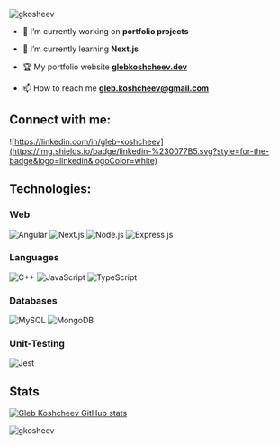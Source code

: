 
<p align="left"> <img src="https://komarev.com/ghpvc/?username=gkosheev&label=Profile%20views&color=0e75b6&style=flat" alt="gkosheev" /> </p>

- 🔭 I’m currently working on **portfolio projects**

- 🌱 I’m currently learning **Next.js**

- 🏆 My portfolio website **[glebkoshcheev.dev](https://www.glebkoshcheev.dev/)**

- 📫 How to reach me **gleb.koshcheev@gmail.com**

## Connect with me:
 ![https://linkedin.com/in/gleb-koshcheev](https://img.shields.io/badge/linkedin-%230077B5.svg?style=for-the-badge&logo=linkedin&logoColor=white)

## Technologies:

### Web

![Angular](https://img.shields.io/badge/Angular-dd1b16.svg?style=for-the-badge&logo=angular&logoColor=white)
![Next.js](https://img.shields.io/badge/Next-black?style=for-the-badge&logo=next.js&logoColor=white)
![Node.js](https://img.shields.io/badge/node.js-6DA55F?style=for-the-badge&logo=node.js&logoColor=white)
![Express.js](https://img.shields.io/badge/express.js-%23404d59.svg?style=for-the-badge&logo=express&logoColor=%2361DAFB)

### Languages

![C++](https://img.shields.io/badge/C++-blue.svg?style=for-the-badge&logo=cplusplus&logoColor=white)
![JavaScript](https://img.shields.io/badge/javascript-%23323330.svg?style=for-the-badge&logo=javascript&logoColor=%23F7DF1E)
![TypeScript](https://img.shields.io/badge/typescript-%23007ACC.svg?style=for-the-badge&logo=typescript&logoColor=white)

### Databases

![MySQL](https://img.shields.io/badge/mysql-%23404d59.svg?style=for-the-badge&logo=mysql&logoColor=white)
![MongoDB](https://img.shields.io/badge/mongoDB-%589636.svg?style=for-the-badge&logo=mongodb&logoColor=white)

### Unit-Testing

![Jest](https://img.shields.io/badge/-jest-%23C21325?style=for-the-badge&logo=jest&logoColor=white)


## Stats
<!-- [![Top Langs](https://github-readme-stats.vercel.app/api/top-langs/?username=gkosheev&layout=compact)](https://github.com/anuraghazra/github-readme-stats)
 -->
[![Gleb Koshcheev GitHub stats](https://github-readme-stats.vercel.app/api?username=gkosheev)](https://github.com/anuraghazra/github-readme-stats)


<p><img align="center" src="https://github-readme-streak-stats.herokuapp.com/?user=gkosheev&" alt="gkosheev" /></p>
